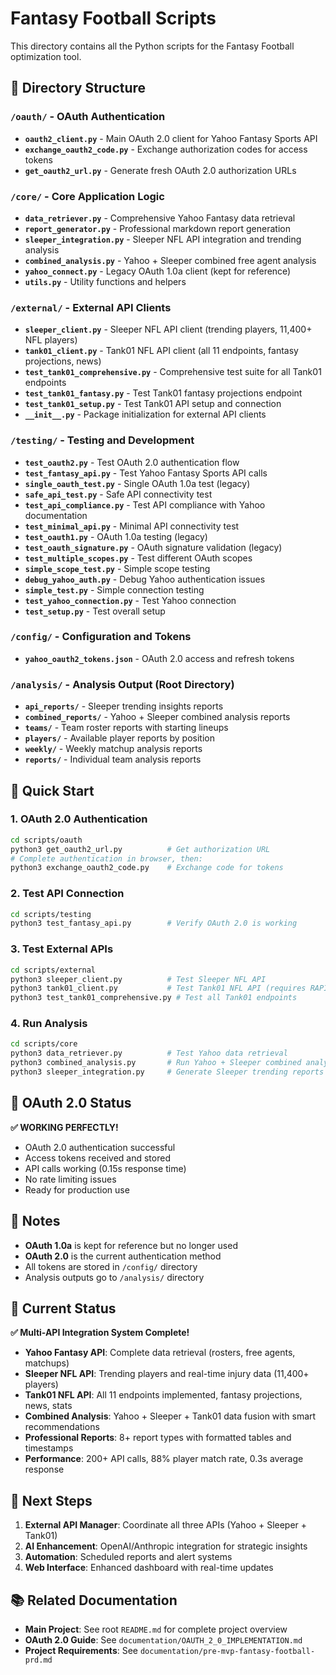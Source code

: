 # Fantasy Football Scripts

This directory contains all the Python scripts for the Fantasy Football optimization tool.

## 📁 Directory Structure

### `/oauth/` - OAuth Authentication
- **`oauth2_client.py`** - Main OAuth 2.0 client for Yahoo Fantasy Sports API
- **`exchange_oauth2_code.py`** - Exchange authorization codes for access tokens
- **`get_oauth2_url.py`** - Generate fresh OAuth 2.0 authorization URLs

### `/core/` - Core Application Logic
- **`data_retriever.py`** - Comprehensive Yahoo Fantasy data retrieval
- **`report_generator.py`** - Professional markdown report generation
- **`sleeper_integration.py`** - Sleeper NFL API integration and trending analysis
- **`combined_analysis.py`** - Yahoo + Sleeper combined free agent analysis
- **`yahoo_connect.py`** - Legacy OAuth 1.0a client (kept for reference)
- **`utils.py`** - Utility functions and helpers

### `/external/` - External API Clients
- **`sleeper_client.py`** - Sleeper NFL API client (trending players, 11,400+ NFL players)
- **`tank01_client.py`** - Tank01 NFL API client (all 11 endpoints, fantasy projections, news)
- **`test_tank01_comprehensive.py`** - Comprehensive test suite for all Tank01 endpoints
- **`test_tank01_fantasy.py`** - Test Tank01 fantasy projections endpoint
- **`test_tank01_setup.py`** - Test Tank01 API setup and connection
- **`__init__.py`** - Package initialization for external API clients

### `/testing/` - Testing and Development
- **`test_oauth2.py`** - Test OAuth 2.0 authentication flow
- **`test_fantasy_api.py`** - Test Yahoo Fantasy Sports API calls
- **`single_oauth_test.py`** - Single OAuth 1.0a test (legacy)
- **`safe_api_test.py`** - Safe API connectivity test
- **`test_api_compliance.py`** - Test API compliance with Yahoo documentation
- **`test_minimal_api.py`** - Minimal API connectivity test
- **`test_oauth1.py`** - OAuth 1.0a testing (legacy)
- **`test_oauth_signature.py`** - OAuth signature validation (legacy)
- **`test_multiple_scopes.py`** - Test different OAuth scopes
- **`simple_scope_test.py`** - Simple scope testing
- **`debug_yahoo_auth.py`** - Debug Yahoo authentication issues
- **`simple_test.py`** - Simple connection testing
- **`test_yahoo_connection.py`** - Test Yahoo connection
- **`test_setup.py`** - Test overall setup

### `/config/` - Configuration and Tokens
- **`yahoo_oauth2_tokens.json`** - OAuth 2.0 access and refresh tokens

### `/analysis/` - Analysis Output (Root Directory)
- **`api_reports/`** - Sleeper trending insights reports
- **`combined_reports/`** - Yahoo + Sleeper combined analysis reports  
- **`teams/`** - Team roster reports with starting lineups
- **`players/`** - Available player reports by position
- **`weekly/`** - Weekly matchup analysis reports
- **`reports/`** - Individual team analysis reports

## 🚀 Quick Start

### 1. OAuth 2.0 Authentication
```bash
cd scripts/oauth
python3 get_oauth2_url.py          # Get authorization URL
# Complete authentication in browser, then:
python3 exchange_oauth2_code.py    # Exchange code for tokens
```

### 2. Test API Connection
```bash
cd scripts/testing
python3 test_fantasy_api.py        # Verify OAuth 2.0 is working
```

### 3. Test External APIs
```bash
cd scripts/external
python3 sleeper_client.py          # Test Sleeper NFL API
python3 tank01_client.py           # Test Tank01 NFL API (requires RAPIDAPI_KEY)
python3 test_tank01_comprehensive.py # Test all Tank01 endpoints
```

### 4. Run Analysis
```bash
cd scripts/core
python3 data_retriever.py          # Test Yahoo data retrieval
python3 combined_analysis.py       # Run Yahoo + Sleeper combined analysis
python3 sleeper_integration.py     # Generate Sleeper trending reports
```

## 🔐 OAuth 2.0 Status

**✅ WORKING PERFECTLY!** 

- OAuth 2.0 authentication successful
- Access tokens received and stored
- API calls working (0.15s response time)
- No rate limiting issues
- Ready for production use

## 📝 Notes

- **OAuth 1.0a** is kept for reference but no longer used
- **OAuth 2.0** is the current authentication method
- All tokens are stored in `/config/` directory
- Analysis outputs go to `/analysis/` directory

## 🚀 Current Status

**✅ Multi-API Integration System Complete!**

- **Yahoo Fantasy API**: Complete data retrieval (rosters, free agents, matchups)
- **Sleeper NFL API**: Trending players and real-time injury data (11,400+ players)
- **Tank01 NFL API**: All 11 endpoints implemented, fantasy projections, news, stats
- **Combined Analysis**: Yahoo + Sleeper + Tank01 data fusion with smart recommendations
- **Professional Reports**: 8+ report types with formatted tables and timestamps
- **Performance**: 200+ API calls, 88% player match rate, 0.3s average response

## 🔄 Next Steps

1. **External API Manager**: Coordinate all three APIs (Yahoo + Sleeper + Tank01)
2. **AI Enhancement**: OpenAI/Anthropic integration for strategic insights
3. **Automation**: Scheduled reports and alert systems
4. **Web Interface**: Enhanced dashboard with real-time updates

## 📚 Related Documentation

- **Main Project**: See root `README.md` for complete project overview
- **OAuth 2.0 Guide**: See `documentation/OAUTH_2_0_IMPLEMENTATION.md`
- **Project Requirements**: See `documentation/pre-mvp-fantasy-football-prd.md`
